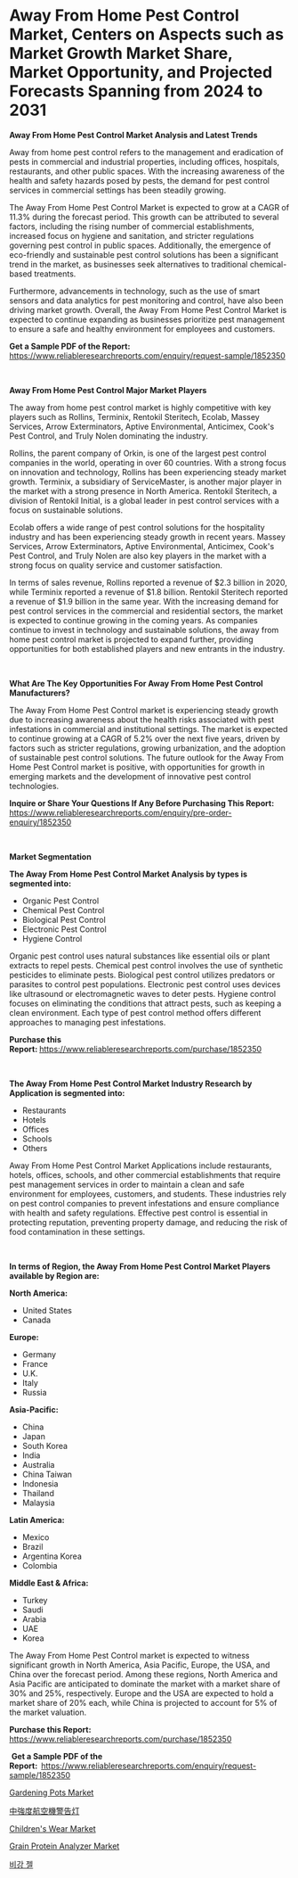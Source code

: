 <p><h1>Away From Home Pest Control Market, Centers on Aspects such as Market Growth Market Share, Market Opportunity, and Projected Forecasts Spanning from 2024 to 2031</h1></p><p><strong>Away From Home Pest Control Market Analysis and Latest Trends</strong></p>
<p><p>Away from home pest control refers to the management and eradication of pests in commercial and industrial properties, including offices, hospitals, restaurants, and other public spaces. With the increasing awareness of the health and safety hazards posed by pests, the demand for pest control services in commercial settings has been steadily growing.</p><p>The Away From Home Pest Control Market is expected to grow at a CAGR of 11.3% during the forecast period. This growth can be attributed to several factors, including the rising number of commercial establishments, increased focus on hygiene and sanitation, and stricter regulations governing pest control in public spaces. Additionally, the emergence of eco-friendly and sustainable pest control solutions has been a significant trend in the market, as businesses seek alternatives to traditional chemical-based treatments.</p><p>Furthermore, advancements in technology, such as the use of smart sensors and data analytics for pest monitoring and control, have also been driving market growth. Overall, the Away From Home Pest Control Market is expected to continue expanding as businesses prioritize pest management to ensure a safe and healthy environment for employees and customers.</p></p>
<p><strong>Get a Sample PDF of the Report:&nbsp;</strong> <a href="https://www.reliableresearchreports.com/enquiry/request-sample/1852350">https://www.reliableresearchreports.com/enquiry/request-sample/1852350</a></p>
<p>&nbsp;</p>
<p><strong>Away From Home Pest Control Major Market Players</strong></p>
<p><p>The away from home pest control market is highly competitive with key players such as Rollins, Terminix, Rentokil Steritech, Ecolab, Massey Services, Arrow Exterminators, Aptive Environmental, Anticimex, Cook's Pest Control, and Truly Nolen dominating the industry.</p><p>Rollins, the parent company of Orkin, is one of the largest pest control companies in the world, operating in over 60 countries. With a strong focus on innovation and technology, Rollins has been experiencing steady market growth. Terminix, a subsidiary of ServiceMaster, is another major player in the market with a strong presence in North America. Rentokil Steritech, a division of Rentokil Initial, is a global leader in pest control services with a focus on sustainable solutions.</p><p>Ecolab offers a wide range of pest control solutions for the hospitality industry and has been experiencing steady growth in recent years. Massey Services, Arrow Exterminators, Aptive Environmental, Anticimex, Cook's Pest Control, and Truly Nolen are also key players in the market with a strong focus on quality service and customer satisfaction.</p><p>In terms of sales revenue, Rollins reported a revenue of $2.3 billion in 2020, while Terminix reported a revenue of $1.8 billion. Rentokil Steritech reported a revenue of $1.9 billion in the same year. With the increasing demand for pest control services in the commercial and residential sectors, the market is expected to continue growing in the coming years. As companies continue to invest in technology and sustainable solutions, the away from home pest control market is projected to expand further, providing opportunities for both established players and new entrants in the industry.</p></p>
<p>&nbsp;</p>
<p><strong>What Are The Key Opportunities For Away From Home Pest Control Manufacturers?</strong></p>
<p><p>The Away From Home Pest Control market is experiencing steady growth due to increasing awareness about the health risks associated with pest infestations in commercial and institutional settings. The market is expected to continue growing at a CAGR of 5.2% over the next five years, driven by factors such as stricter regulations, growing urbanization, and the adoption of sustainable pest control solutions. The future outlook for the Away From Home Pest Control market is positive, with opportunities for growth in emerging markets and the development of innovative pest control technologies.</p></p>
<p><strong>Inquire or Share Your Questions If Any Before Purchasing This Report:</strong> <a href="https://www.reliableresearchreports.com/enquiry/pre-order-enquiry/1852350">https://www.reliableresearchreports.com/enquiry/pre-order-enquiry/1852350</a></p>
<p>&nbsp;</p>
<p><strong>Market Segmentation</strong></p>
<p><strong>The Away From Home Pest Control Market Analysis by types is segmented into:</strong></p>
<p><ul><li>Organic Pest Control</li><li>Chemical Pest Control</li><li>Biological Pest Control</li><li>Electronic Pest Control</li><li>Hygiene Control</li></ul></p>
<p><p>Organic pest control uses natural substances like essential oils or plant extracts to repel pests. Chemical pest control involves the use of synthetic pesticides to eliminate pests. Biological pest control utilizes predators or parasites to control pest populations. Electronic pest control uses devices like ultrasound or electromagnetic waves to deter pests. Hygiene control focuses on eliminating the conditions that attract pests, such as keeping a clean environment. Each type of pest control method offers different approaches to managing pest infestations.</p></p>
<p><strong>Purchase this Report:&nbsp;</strong><a href="https://www.reliableresearchreports.com/purchase/1852350">https://www.reliableresearchreports.com/purchase/1852350</a></p>
<p>&nbsp;</p>
<p><strong>The Away From Home Pest Control Market Industry Research by Application is segmented into:</strong></p>
<p><ul><li>Restaurants</li><li>Hotels</li><li>Offices</li><li>Schools</li><li>Others</li></ul></p>
<p><p>Away From Home Pest Control Market Applications include restaurants, hotels, offices, schools, and other commercial establishments that require pest management services in order to maintain a clean and safe environment for employees, customers, and students. These industries rely on pest control companies to prevent infestations and ensure compliance with health and safety regulations. Effective pest control is essential in protecting reputation, preventing property damage, and reducing the risk of food contamination in these settings.</p></p>
<p>&nbsp;</p>
<p><strong>In terms of Region, the Away From Home Pest Control Market Players available by Region are:</strong></p>
<p>
    <p> <strong> North America: </strong>
        <ul>
            <li>United States</li>
            <li>Canada</li>
        </ul>
        </p> 
    <p> <strong> Europe: </strong>
        <ul>
            <li>Germany</li>
            <li>France</li>
            <li>U.K.</li>
            <li>Italy</li>
            <li>Russia</li>
        </ul>
        </p> 
    <p> <strong> Asia-Pacific: </strong>
        <ul>
            <li>China</li>
            <li>Japan</li>
            <li>South Korea</li>
            <li>India</li>
            <li>Australia</li>
            <li>China Taiwan</li>
            <li>Indonesia</li>
            <li>Thailand</li>
            <li>Malaysia</li>
        </ul>
        </p> 
    <p> <strong> Latin America: </strong>
        <ul>
            <li>Mexico</li>
            <li>Brazil</li>
            <li>Argentina Korea</li>
            <li>Colombia</li>
        </ul>
        </p> 
    <p> <strong> Middle East & Africa: </strong>
        <ul>
            <li>Turkey</li>
            <li>Saudi</li>
            <li>Arabia</li>
            <li>UAE</li>
            <li>Korea</li>
        </ul>
    </p>
    </p>
<p><p>The Away From Home Pest Control market is expected to witness significant growth in North America, Asia Pacific, Europe, the USA, and China over the forecast period. Among these regions, North America and Asia Pacific are anticipated to dominate the market with a market share of 30% and 25%, respectively. Europe and the USA are expected to hold a market share of 20% each, while China is projected to account for 5% of the market valuation.</p></p>
<p><strong>Purchase this Report: </strong><a href="https://www.reliableresearchreports.com/purchase/1852350">https://www.reliableresearchreports.com/purchase/1852350</a></p>
<p>&nbsp;<strong>Get a Sample PDF of the Report:&nbsp;&nbsp;</strong><a href="https://www.reliableresearchreports.com/enquiry/request-sample/1852350">https://www.reliableresearchreports.com/enquiry/request-sample/1852350</a></p>
<p><strong></strong></p>
<p><p><a href="https://issuu.com/reportprime-2/docs/gardening-pots-market-size-2030.pptx">Gardening Pots Market</a></p><p><a href="https://github.com/EstaSprer20231/Market-Research-Report-List-1/blob/main/27721617925.md">中強度航空機警告灯</a></p><p><a href="https://github.com/brentleyjimmiealvaradoz4l1rea/Market-Research-Report-List-1/blob/main/childrens-wear-market.md">Children's Wear Market</a></p><p><a href="https://issuu.com/reportprime-2/docs/grain-protein-analyzer-market-size-2030.pptx">Grain Protein Analyzer Market</a></p><p><a href="https://medium.com/@kennayundt/%EB%B9%84%EC%97%BC-%EA%B2%94-%EC%8B%9C%EC%9E%A5%EC%9D%80-%EC%8B%9C%EC%9E%A5-%EC%A0%90%EC%9C%A0%EC%9C%A8-%EC%8B%9C%EC%9E%A5-%EB%8F%99%ED%96%A5-%EB%B0%8F-%EC%8B%9C%EC%9E%A5-%EC%84%B1%EC%9E%A5%EC%97%90-%EB%8C%80%ED%95%9C-%EC%A0%95%EB%B3%B4%EB%A5%BC-%EC%A0%9C%EA%B3%B5%ED%95%A9%EB%8B%88%EB%8B%A4-3140bc5cdc8f">비강 젤</a></p></p>